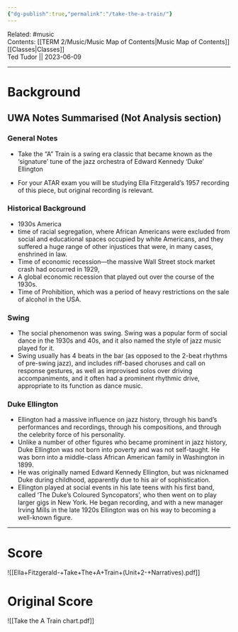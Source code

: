 ```yaml
---
{"dg-publish":true,"permalink":"/take-the-a-train/"}
---
```


Related: #music  
Contents: [[TERM 2/Music/Music Map of Contents\|Music Map of Contents]]  
[[Classes\|Classes]]  
Ted Tudor || 2023-06-09
***

# Background

## UWA Notes Summarised (Not Analysis section)

### General Notes

- Take the “A” Train is a swing era classic that became known as the ‘signature’ tune of the jazz orchestra of Edward Kennedy ‘Duke’ Ellington

- For your ATAR exam you will be studying Ella Fitzgerald’s 1957 recording of this piece, but original recording is relevant. 

### Historical Background

- 1930s America
- time of racial segregation, where African Americans were excluded from social and educational spaces occupied by white Americans, and they suffered a huge range of other injustices that were, in many cases, enshrined in law. 
- Time of economic recession—the massive Wall Street stock market crash had occurred in 1929, 
- A global economic recession that played out over the course of the 1930s. 
- Time of Prohibition, which was a period of heavy restrictions on the sale of alcohol in the USA.

### Swing

- The social phenomenon was swing. Swing was a popular form of social dance in the 1930s and 40s, and it also named the style of jazz music played for it.
- Swing usually has 4 beats in the bar (as opposed to the 2-beat rhythms of pre-swing jazz), and includes riff-based choruses and call on response gestures, as well as improvised solos over driving accompaniments, and it often had a prominent rhythmic drive, appropriate to its function as dance music.

### Duke Ellington

- Ellington had a massive influence on jazz history, through his band’s performances and recordings, through his compositions, and through the celebrity force of his personality. 
- Unlike a number of other figures who became prominent in jazz history, Duke Ellington was not born into poverty and was not self-taught. He was born into a middle-class African American family in Washington in 1899. 
- He was originally named Edward Kennedy Ellington, but was nicknamed Duke during childhood, apparently due to his air of sophistication.
- Ellington played at social events in his late teens with his first band, called ‘The Duke’s Coloured Syncopators’, who then went on to play larger gigs in New York. He began recording, and with a new manager Irving Mills in the late 1920s Ellington was on his way to becoming a well-known figure.


---
# Score
![[Ella+Fitzgerald-+Take+The+A+Train+(Unit+2-+Narratives).pdf]]
# Original Score

![[Take the A Train chart.pdf]]

